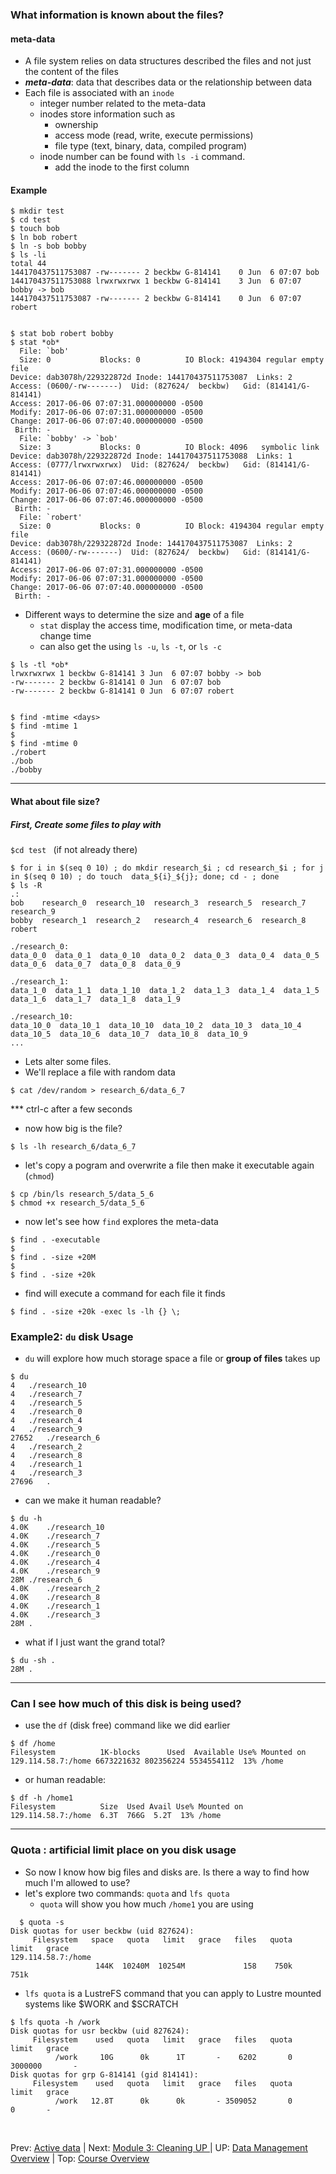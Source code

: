 ### What information is known about the files?

#### meta-data

* A file system relies on data structures described the files and not just the content of the files
* ***meta-data***: data that describes data or the relationship between data
* Each file is associated with an `inode`
  + integer number related to the meta-data
  + inodes store information such as
    * ownership
    * access mode (read, write, execute permissions)
    * file type (text, binary, data, compiled program)
  + inode number can be found with `ls -i` command.
    * add the inode to the first column

#### Example
```
$ mkdir test
$ cd test
$ touch bob
$ ln bob robert
$ ln -s bob bobby
$ ls -li
total 44
144170437511753087 -rw------- 2 beckbw G-814141    0 Jun  6 07:07 bob
144170437511753088 lrwxrwxrwx 1 beckbw G-814141    3 Jun  6 07:07 bobby -> bob
144170437511753087 -rw------- 2 beckbw G-814141    0 Jun  6 07:07 robert


$ stat bob robert bobby
$ stat *ob*
  File: `bob'
  Size: 0         	Blocks: 0          IO Block: 4194304 regular empty file
Device: dab3078h/229322872d	Inode: 144170437511753087  Links: 2
Access: (0600/-rw-------)  Uid: (827624/  beckbw)   Gid: (814141/G-814141)
Access: 2017-06-06 07:07:31.000000000 -0500
Modify: 2017-06-06 07:07:31.000000000 -0500
Change: 2017-06-06 07:07:40.000000000 -0500
 Birth: -
  File: `bobby' -> `bob'
  Size: 3         	Blocks: 0          IO Block: 4096   symbolic link
Device: dab3078h/229322872d	Inode: 144170437511753088  Links: 1
Access: (0777/lrwxrwxrwx)  Uid: (827624/  beckbw)   Gid: (814141/G-814141)
Access: 2017-06-06 07:07:46.000000000 -0500
Modify: 2017-06-06 07:07:46.000000000 -0500
Change: 2017-06-06 07:07:46.000000000 -0500
 Birth: -
  File: `robert'
  Size: 0         	Blocks: 0          IO Block: 4194304 regular empty file
Device: dab3078h/229322872d	Inode: 144170437511753087  Links: 2
Access: (0600/-rw-------)  Uid: (827624/  beckbw)   Gid: (814141/G-814141)
Access: 2017-06-06 07:07:31.000000000 -0500
Modify: 2017-06-06 07:07:31.000000000 -0500
Change: 2017-06-06 07:07:40.000000000 -0500
 Birth: -

```

* Different ways to determine the size and **age** of a file
  + `stat` display the access time, modification time, or meta-data change time
  + can also get the using `ls -u`, `ls -t`, or `ls -c`

```
$ ls -tl *ob*
lrwxrwxrwx 1 beckbw G-814141 3 Jun  6 07:07 bobby -> bob
-rw------- 2 beckbw G-814141 0 Jun  6 07:07 bob
-rw------- 2 beckbw G-814141 0 Jun  6 07:07 robert


$ find -mtime <days>
$ find -mtime 1
$
$ find -mtime 0
./robert
./bob
./bobby
```

<hr>

#### What about file size?
##### First, Create some files to play with

`$cd test ` (if not already there)

```
$ for i in $(seq 0 10) ; do mkdir research_$i ; cd research_$i ; for j in $(seq 0 10) ; do touch  data_${i}_${j}; done; cd - ; done
$ ls -R
.:
bob    research_0  research_10  research_3  research_5  research_7  research_9
bobby  research_1  research_2   research_4  research_6  research_8  robert

./research_0:
data_0_0  data_0_1  data_0_10  data_0_2  data_0_3  data_0_4  data_0_5  data_0_6  data_0_7  data_0_8  data_0_9

./research_1:
data_1_0  data_1_1  data_1_10  data_1_2  data_1_3  data_1_4  data_1_5  data_1_6  data_1_7  data_1_8  data_1_9

./research_10:
data_10_0  data_10_1  data_10_10  data_10_2  data_10_3  data_10_4  data_10_5  data_10_6  data_10_7  data_10_8  data_10_9
...
```

* Lets alter some files.
* We'll replace a file with random data
```
$ cat /dev/random > research_6/data_6_7
```
*** ctrl-c after a few seconds
* now how big is the file?

```
$ ls -lh research_6/data_6_7
```
* let's copy a pogram and overwrite a file then make it executable again (`chmod`)

```
$ cp /bin/ls research_5/data_5_6
$ chmod +x research_5/data_5_6
```
* now let's see how `find` explores the meta-data

```
$ find . -executable
$
$ find . -size +20M
$
$ find . -size +20k
```
* find will execute a command for each file it finds

```
$ find . -size +20k -exec ls -lh {} \;
```

### Example2: `du` disk Usage
* `du` will explore how much storage space a file or **group of files** takes up

```
$ du
4	./research_10
4	./research_7
4	./research_5
4	./research_0
4	./research_4
4	./research_9
27652	./research_6
4	./research_2
4	./research_8
4	./research_1
4	./research_3
27696	.
```
* can we make it human readable?

```
$ du -h
4.0K	./research_10
4.0K	./research_7
4.0K	./research_5
4.0K	./research_0
4.0K	./research_4
4.0K	./research_9
28M	./research_6
4.0K	./research_2
4.0K	./research_8
4.0K	./research_1
4.0K	./research_3
28M	.
```

* what if I just want the grand total?

```
$ du -sh .
28M	.
```

<hr>

### Can I see how much of this disk is being used?
* use the `df` (disk free) command like we did earlier

```
$ df /home
Filesystem          1K-blocks      Used  Available Use% Mounted on
129.114.58.7:/home 6673221632 802356224 5534554112  13% /home
```
* or human readable:
```
$ df -h /home1
Filesystem          Size  Used Avail Use% Mounted on
129.114.58.7:/home  6.3T  766G  5.2T  13% /home
```

<hr>

### Quota : artificial limit place on you disk usage
* So now I know how big files and disks are. Is there a way to find how much I'm allowed to use?
* let's explore two commands: `quota` and `lfs quota`
  + `quota` will show you how much `/home1` you are using

```
  $ quota -s
Disk quotas for user beckbw (uid 827624): 
     Filesystem   space   quota   limit   grace   files   quota   limit   grace
129.114.58.7:/home
                   144K  10240M  10254M             158    750k    751k        
```

+ `lfs quota` is a LustreFS command that you can apply to Lustre mounted systems like $WORK and $SCRATCH

```
$ lfs quota -h /work
Disk quotas for usr beckbw (uid 827624):
     Filesystem    used   quota   limit   grace   files   quota   limit   grace
          /work     10G      0k      1T       -    6202       0 3000000       -
Disk quotas for grp G-814141 (gid 814141):
     Filesystem    used   quota   limit   grace   files   quota   limit   grace
          /work   12.8T      0k      0k       - 3509052       0       0       -

```


  <br>

  Prev: [Active data](data_management_01_04.md) | Next: [Module 3: Cleaning UP ](data_management_03_01.md) | UP: [Data Management Overview](data_management.md) | Top: [Course Overview](../../index.md)
